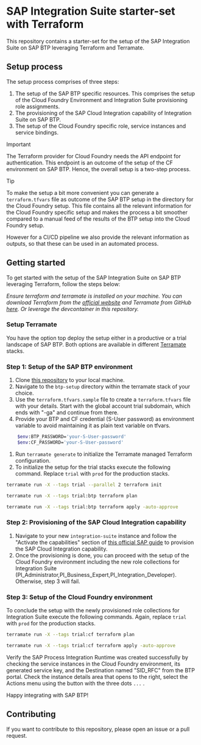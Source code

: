 # SAP Integration Suite starter-set with Terraform

This repository contains a starter-set for the setup of the SAP Integration Suite on SAP BTP leveraging Terraform and Terramate.

## Setup process

The setup process comprises of three steps:

1. The setup of the SAP BTP specific resources. This comprises the setup of the Cloud Foundry Environment and Integration Suite provisioning role assignments.
1. The provisioning of the SAP Cloud Integration capability of Integration Suite on SAP BTP.
1. The setup of the Cloud Foundry specific role, service instances and service bindings.

> [!IMPORTANT]
> The Terraform provider for Cloud Foundry needs the API endpoint for authentication. This endpoint is an outcome of the setup of the CF environment on SAP BTP. Hence, the overall setup is a two-step process.

> [!TIP]
> To make the setup a bit more convenient you can generate a `terraform.tfvars` file as outcome of the SAP BTP setup in the directory for the Cloud Foundry setup. This file contains all the relevant information for the Cloud Foundry specific setup and makes the process a bit smoother compared to a manual feed of the results of the BTP setup into the Cloud Foundry setup.
>
> However for a CI/CD pipeline we also provide the relevant information as outputs, so that these can be used in an automated process.

## Getting started

To get started with the setup of the SAP Integration Suite on SAP BTP leveraging Terraform, follow the steps below:

_Ensure terraform and terramate is installed on your machine. You can download Terraform from the [official website](https://www.terraform.io/downloads.html) and Terramate from GitHub [here](https://github.com/terramate-io/terramate/releases). Or leverage the devcontainer in this repository._

### Setup Terramate

You have the option top deploy the setup either in a productive or a trial landscape of SAP BTP. Both options are available in different [Terramate](https://terramate.io/) stacks.

### Step 1: Setup of the SAP BTP environment

1. Clone [this repository](https://github.com/MartinPankraz/sap-is-starter-pack-tf.git) to your local machine.
1. Navigate to the `btp-setup` directory within the terramate stack of your choice.
1. Use the `terraform.tfvars.sample` file to create a `terraform.tfvars` file with your details. Start with the global account trial subdomain, which ends with "-ga" and continue from there.
1. Provide your BTP and CF credential (S-User password) as environment variable to avoid maintaining it as plain text variable on tfvars.

```bash
    $env:BTP_PASSWORD='your-S-User-password'
    $env:CF_PASSWORD='your-S-User-password'
```

1. Run `terramate generate` to initialize the Terramate managed Terraform configuration.
1. To initialize the setup for the trial stacks execute the following command. Replace `trial` with `prod` for the production stacks.

```bash
terramate run -X --tags trial --parallel 2 terraform init
```

```bash
terramate run -X --tags trial:btp terraform plan
```

```bash
terramate run -X --tags trial:btp terraform apply -auto-approve
```

### Step 2: Provisioning of the SAP Cloud Integration capability

1. Navigate to your new `integration-suite` instance and follow the "Activate the capabilities" section of [this official SAP guide](https://developers.sap.com/tutorials/btp-integration-suite-nonsapconnectivity-settingup-suite.html#2dd341be-0d15-4d82-9143-479a059763e7) to provision the SAP Cloud Integration capability.
1. Once the provisioning is done, you can proceed with the setup of the Cloud Foundry environment including the new role collections for Integration Suite (PI_Administrator,PI_Business_Expert,PI_Integration_Developer). Otherwise, step 3 will fail.

### Step 3: Setup of the Cloud Foundry environment

To conclude the setup with the newly provisioned role collections for Integration Suite execute the following commands. Again, replace `trial` with `prod` for the production stacks.

```bash
terramate run -X --tags trial:cf terraform plan
```

```bash
terramate run -X --tags trial:cf terraform apply -auto-approve
```

Verify the SAP Process Integration Runtime was created successfully by checking the service instances in the Cloud Foundry environment, its generated service key, and the Destination named "SID_RFC" from the BTP portal. Check the instance details area that opens to the right, select the Actions menu using the button with the three dots `...` .

Happy integrating with SAP BTP!

## Contributing

If you want to contribute to this repository, please open an issue or a pull request.
